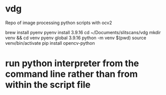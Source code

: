 # vdg

Repo of image processing python scripts with ocv2



brew install pyenv
pyenv install 3.9.16
cd ~/Documents/slitscans/vdg
mkdir venv && cd venv
pyenv global 3.9.16
python -m venv $(pwd)
source venv/bin/activate 
pip install opencv-python

# run python interpreter from the command line rather than from within the script file

